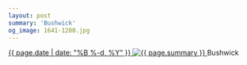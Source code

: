 ```yaml
---
layout: post
summary: 'Bushwick'
og_image: 1641-1280.jpg
---
```


<p>
 <time>
  <a href="/1641">
   {{ page.date | date: "%B %-d, %Y" }}
  </a>
 </time>
 <a href="/1641">
  <img alt="{{ page.summary }}" sizes="(min-width: 700px) 50vw, calc(100vw - 2rem)" src="{{ site.assets_url }}/1641-640.jpg" srcset="{{ site.assets_url }}/1641-320.jpg 320w, {{ site.assets_url }}/1641-640.jpg 640w, {{ site.assets_url }}/1641-960.jpg 960w, {{ site.assets_url }}/1641-1280.jpg 1280w"/>
 </a>
 <span>
  Bushwick
 </span>
</p>
